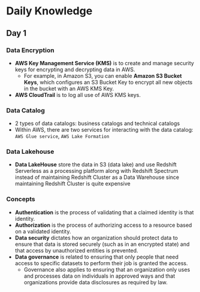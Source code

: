 # Daily Knowledge
## Day 1
### Data Encryption
- **AWS Key Management Service (KMS)** is to create and manage security keys for encrypting and decrypting data in AWS.
  -  For example, in Amazon S3, you can enable **Amazon S3 Bucket Keys**, which configures an S3 Bucket Key to encrypt all new objects in the bucket with an AWS KMS Key. 
- **AWS CloudTrail** is to log all use of AWS KMS keys. 
### Data Catalog
- 2 types of data catalogs: business catalogs and technical catalogs
- Within AWS, there are two services for interacting with the data catalog: `AWS Glue service`, `AWS Lake Formation`
### Data Lakehouse
- **Data LakeHouse** store the data in S3 (data lake) and use Redshift Serverless as a processing platform along with Redshift Spectrum instead of maintaining Redshift Cluster as a Data Warehouse since maintaining Redshift Cluster is quite expensive
### Concepts
- **Authentication** is the process of validating that a claimed identity is that identity.
- **Authorization** is the process of authorizing access to a resource based on a validated identity.
- **Data security** dictates how an organization should protect data to ensure that data is stored securely (such as in an encrypted state) and that access by unauthorized entities is prevented.
- **Data governance** is related to ensuring that only people that need access to specific datasets to perform their job is granted the access.
  - Governance also applies to ensuring that an organization only uses and processes data on individuals in approved ways and that organizations provide data disclosures as required by law.

